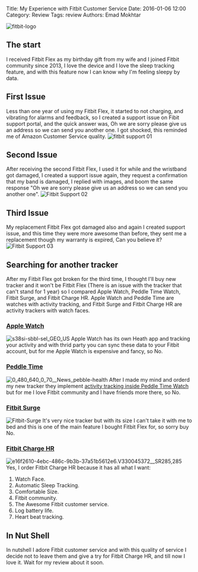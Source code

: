 Title: My Experience with Fitbit Customer Service
Date: 2016-01-06 12:00
Category: Review
Tags: review
Authors: Emad Mokhtar


![fitbit-logo]({filename}/images/fitbit-logo.png)

## The start

I received Fitbit Flex as my birthday gift from my wife and I joined Fitbit community since 2013, I love the device and I love the sleep tracking feature, and with this feature now I can know why I'm feeling sleepy by data. 

## First Issue

Less than one year of using my Fitbit Flex, it started to not charging, and vibrating for alarms and feedback, so I created a support issue on Fibit support portal, and the quick answer was, Oh we are sorry please give us an address so we can send you another one. I got shocked, this reminded me of Amazon Customer Service quality. ![fitbit support 01]({filename}/images/Screenshot-2016-01-05-14.15.50.png)

## Second Issue

After receiving the second Fitbit Flex, I used it for while and the wristband got damaged, I created a support issue again, they request a confirmation that my band is damaged, I replied with images, and boom the same response "Oh we are sorry please give us an address so we can send you another one". ![Fitbit Support 02]({filename}/images/Screenshot-2016-01-05-14.22.55.png)

## Third Issue

My replacement Fitbit Flex got damaged also and again I created support issue, and this time they were more awesome than before, they sent me a replacement though my warranty is expired, Can you believe it? ![Fitbit Support 03]({filename}/images/Screenshot-2016-01-05-14.23.50.png)

## Searching for another tracker

After my Fitbit Flex got broken for the third time, I thought I'll buy new tracker and it won't be Fitbit Flex (There is an issue with the tracker that can't stand for 1 year) so I compared Apple Watch, Peddle Time Watch, Fitbit Surge, and Fitbit Charge HR. Apple Watch and Peddle Time are watches with activity tracking, and Fitbit Surge and Fitbit Charge HR are activity trackers with watch faces. 

### [Apple Watch](https://www.apple.com/watch/)

![s38si-sbbl-sel_GEO_US]({filename}/images/s38si-sbbl-sel_GEO_US.jpg) Apple Watch has its own Heath app and tracking your activity and with thrid party you can sync these data to your Fitbit account, but for me Apple Watch is expensive and fancy, so No. 

### [Peddle Time](https://www.pebble.com/pebble-time-smartwatch-features)

![0_480_640_0_70__News_pebble-health]({filename}/images/0_480_640_0_70__News_pebble-health.jpg) After I made my mind and orderd my new tracker they implement [activity tracking inside Peddle Time Watch](http://www.forbes.com/sites/bradmoon/2015/12/16/pebble-health-pebble-time-smartwatch-gains-native-activity-and-sleep-tracking/) but for me I love Fitbit community and I have friends more there, so No. 

### [Fitbit Surge](http://www.fitbit.com/surge)

![Fitbit-Surge]({filename}/images/Fitbit-Surge.jpg) It's very nice tracker but with its size I can't take it with me to bed and this is one of the main feature I bought Fitbit Flex for, so sorry buy No. 

### [Fitbit Charge HR](http://www.fitbit.com/chargehr)

![e16f2610-4ebc-486c-9b3b-37a51b5612e6._V330045372__SR285,285_]({filename}/images/e16f2610-4ebc-486c-9b3b-37a51b5612e6._V330045372__SR285285_.jpg) Yes, I order Fitbit Charge HR because it has all what I want: 

  1. Watch Face.
  2. Automatic Sleep Tracking.
  3. Comfortable Size.
  4. Fitbit community.
  5. The Awesome Fitbit customer service.
  6. Log battery life.
  7. Heart beat tracking.

## In Nut Shell

In nutshell I adore Fitbit customer service and with this quality of service I decide not to leave them and give a try for Fitbit Charge HR, and till now I love it. Wait for my review about it soon.